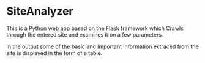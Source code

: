 # SiteAnalyzer
This is a Python web app based on the Flask framework which Crawls through the entered site and examines it on a few parameters.

In the output some of the basic and important information extraced from the site is displayed in the form of a table.
